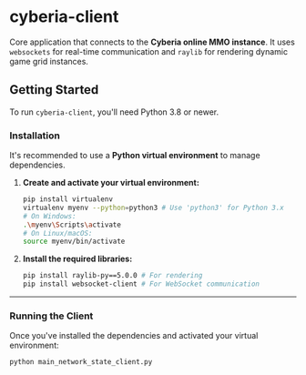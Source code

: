 # cyberia-client

Core application that connects to the **Cyberia online MMO instance**. It uses `websockets` for real-time communication and `raylib` for rendering dynamic game grid instances.

## Getting Started

To run `cyberia-client`, you'll need Python 3.8 or newer.

### Installation

It's recommended to use a **Python virtual environment** to manage dependencies.

1.  **Create and activate your virtual environment:**

    ```bash
    pip install virtualenv
    virtualenv myenv --python=python3 # Use 'python3' for Python 3.x
    # On Windows:
    .\myenv\Scripts\activate
    # On Linux/macOS:
    source myenv/bin/activate
    ```

2.  **Install the required libraries:**

    ```bash
    pip install raylib-py==5.0.0 # For rendering
    pip install websocket-client # For WebSocket communication
    ```

---

### Running the Client

Once you've installed the dependencies and activated your virtual environment:

```bash
python main_network_state_client.py
```
